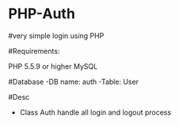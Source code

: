 # PHP-Auth
#very simple login using PHP


#Requirements:

PHP 5.5.9 or higher MySQL

#Database
-DB name:  auth
-Table: User

#Desc
- Class Auth handle all login and logout process


